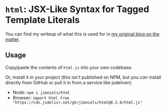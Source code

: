 # `html`: JSX-Like Syntax for Tagged Template Literals

You can find my writeup of what this is used for in [my original blog on the matter](https://blog.jim-nielsen.com/2019/jsx-like-syntax-for-tagged-template-literals/).

## Usage

Copy/paste the contents of `html.js` into your own codebase.

Or, install it in your project (this isn't published on NPM, but you _can_ install directly from GitHub or pull it in from a service like jsdeliver):

- Node: `npm i jimniels/html`
- Browser: `import html from "https://cdn.jsdelivr.net/gh/jimniels/html@0.2.0/html.js"`
